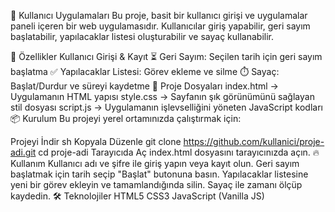 🚀 Kullanıcı Uygulamaları
Bu proje, basit bir kullanıcı girişi ve uygulamalar paneli içeren bir web uygulamasıdır. Kullanıcılar giriş yapabilir, geri sayım başlatabilir, yapılacaklar listesi oluşturabilir ve sayaç kullanabilir.

📌 Özellikler
Kullanıcı Girişi & Kayıt
⏳ Geri Sayım: Seçilen tarih için geri sayım başlatma
✅ Yapılacaklar Listesi: Görev ekleme ve silme
⏱️ Sayaç: Başlat/Durdur ve süreyi kaydetme
📂 Proje Dosyaları
index.html → Uygulamanın HTML yapısı
style.css → Sayfanın şık görünümünü sağlayan stil dosyası
script.js → Uygulamanın işlevselliğini yöneten JavaScript kodları
📦 Kurulum
Bu projeyi yerel ortamınızda çalıştırmak için:

Projeyi İndir
sh
Kopyala
Düzenle
git clone https://github.com/kullanici/proje-adi.git
cd proje-adi
Tarayıcıda Aç
index.html dosyasını tarayıcınızda açın.
🔥 Kullanım
Kullanıcı adı ve şifre ile giriş yapın veya kayıt olun.
Geri sayım başlatmak için tarih seçip "Başlat" butonuna basın.
Yapılacaklar listesine yeni bir görev ekleyin ve tamamlandığında silin.
Sayaç ile zamanı ölçüp kaydedin.
🛠️ Teknolojiler
HTML5
CSS3
JavaScript (Vanilla JS)
